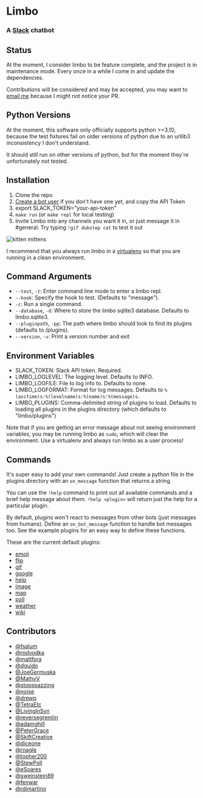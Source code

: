 # Limbo

### A [Slack](https://slack.com/) chatbot

## Status

At the moment, I consider limbo to be feature complete, and the project is in maintenance mode. Every once in a while I come in and update the dependencies.

Contributions will be considered and may be accepted, you may want to [email me](bill@billmill.org) because I might not notice your PR.

## Python Versions

At the moment, this software only officially supports python >=3.10, because the test fixtures fail on older versions of python due to an urllib3 inconsistency I don't understand.

It should still run on other versions of python, but for the moment they're unfortunately not tested.

## Installation

1. Clone the repo
2. [Create a bot user](https://my.slack.com/services/new/bot) if you don't have one yet, and copy the API Token
3. export SLACK_TOKEN="your-api-token"
4. `make run` (or `make repl` for local testing)
5. Invite Limbo into any channels you want it in, or just message it in #general. Try typing `!gif dubstep cat` to test it out

![kitten mittens](http://i.imgur.com/xhmD6QO.png)

I recommend that you always run limbo in a [virtualenv](http://docs.python-guide.org/en/latest/dev/virtualenvs/) so that you are running in a clean environment.

## Command Arguments

- `--test`, `-t`: Enter command line mode to enter a limbo repl.
- `--hook`: Specify the hook to test. (Defaults to "message").
- `-c`: Run a single command.
- `--database`, `-d`: Where to store the limbo sqlite3 database. Defaults to limbo.sqlite3.
- `--pluginpath`, `-pp`: The path where limbo should look to find its plugins (defaults to /plugins).
- `--version`, `-v`: Print a version number and exit

## Environment Variables

- SLACK_TOKEN: Slack API token. Required.
- LIMBO_LOGLEVEL: The logging level. Defaults to INFO.
- LIMBO_LOGFILE: File to log info to. Defaults to none.
- LIMBO_LOGFORMAT: Format for log messages. Defaults to `%(asctime)s:%(levelname)s:%(name)s:%(message)s`.
- LIMBO_PLUGINS: Comma-delimited string of plugins to load. Defaults to loading all plugins in the plugins directory (which defaults to "limbo/plugins")

Note that if you are getting an error message about not seeing environment variables, you may be running limbo as `sudo`, which will clear the environment. Use a virtualenv and always run limbo as a user process!

## Commands

It's super easy to add your own commands! Just create a python file in the plugins directory with an `on_message` function that returns a string.

You can use the `!help` command to print out all available commands and a brief help message about them. `!help <plugin>` will return just the help for a particular plugin.

By default, plugins won't react to messages from other bots (just messages from humans). Define an `on_bot_message` function to handle bot messages too. See the example plugins for an easy way to define these functions.

These are the current default plugins:

- [emoji](https://github.com/llimllib/limbo/wiki/Emoji-Plugin)
- [flip](https://github.com/llimllib/limbo/wiki/Flip-Plugin)
- [gif](https://github.com/llimllib/limbo/wiki/Gif-Plugin)
- [google](https://github.com/llimllib/limbo/wiki/Google-Plugin)
- [help](https://github.com/llimllib/limbo/wiki/Help-Plugin)
- [image](https://github.com/llimllib/limbo/wiki/Image-Plugin)
- [map](https://github.com/llimllib/limbo/wiki/Map-Plugin)
- [poll](https://github.com/llimllib/limbo/wiki/Poll-Plugin)
- [weather](https://github.com/llimllib/limbo/wiki/Weather-Plugin)
- [wiki](https://github.com/llimllib/limbo/wiki/Wiki-Plugin)

## Contributors

- [@fsalum](https://github.com/fsalum)
- [@rodvodka](https://github.com/rodvodka)
- [@mattfora](https://github.com/mattfora)
- [@dguido](https://github.com/dguido)
- [@JoeGermuska](https://github.com/JoeGermuska)
- [@MathyV](https://github.com/MathyV)
- [@stopspazzing](https://github.com/stopspazzing)
- [@noise](https://github.com/noise)
- [@drewp](https://github.com/drewp)
- [@TetraEtc](https://github.com/TetraEtc)
- [@LivingInSyn](https://github.com/LivingInSyn)
- [@reversegremlin](https://github.com/reversegremlin)
- [@adamghill](https://github.com/adamghill)
- [@PeterGrace](https://github.com/PeterGrace)
- [@SkiftCreative](https://github.com/SkiftCreative)
- [@diceone](https://github.com/diceone)
- [@rnagle](https://github.com/rnagle)
- [@topher200](https://github.com/topher200)
- [@StewPoll](https://github.com/StewPoll)
- [@eSoares](https://github.com/eSoares)
- [@sweinstein89](https://github.com/sweinstein89)
- [@fenwar](https://github.com/fenwar)
- [@rdimartino](https://github.com/rdimartino)
